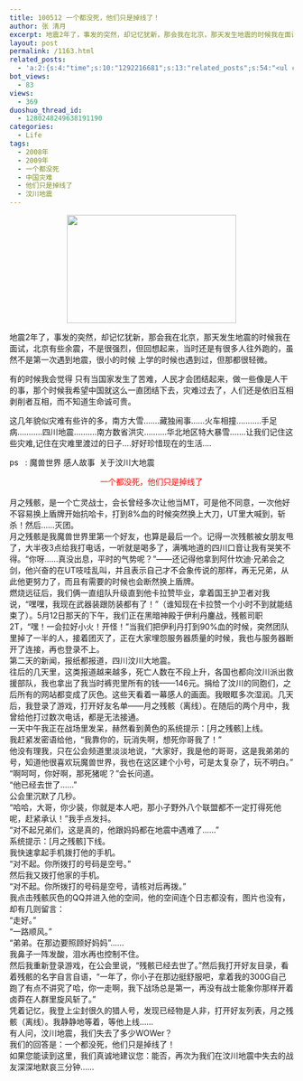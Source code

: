 ```yaml
---
title: 100512 一个都没死，他们只是掉线了！
author: 张 清月
excerpt: 地震2年了，事发的突然，却记忆犹新，那会我在北京，那天发生地震的时候我在面试，北京有些余震，不是很强烈...
layout: post
permalink: /1163.html
related_posts:
  - 'a:2:{s:4:"time";s:10:"1292216681";s:13:"related_posts";s:54:"<ul class="related_post"><li>No Related Post</li></ul>";}'
bot_views:
  - 83
views:
  - 369
duoshuo_thread_id:
  - 1280248249638191190
categories:
  - Life
tags:
  - 2008年
  - 2009年
  - 一个都没死
  - 中国灾难
  - 他们只是掉线了
  - 汶川地震
---
```

[<img class="aligncenter size-medium wp-image-1171" style="display: block; margin-left: auto; margin-right: auto; border: 0px initial initial;" title="cc1" src="http://www.80aj.com/wp-content/uploads/2010/05/cc1-300x192.jpg" alt="" width="300" height="192" />][1]

地震2年了，事发的突然，却记忆犹新，那会我在北京，那天发生地震的时候我在面试，北京有些余震，不是很强烈，但回想起来，当时还是有很多人往外跑的，虽然不是第一次遇到地震，很小的时候 上学的时候也遇到过，但那都很轻微。

有的时候我会觉得 只有当国家发生了苦难，人民才会团结起来，做一些像是人干的事，那个时候我希望中国就这么一直团结下去，灾难过去了，人们还是依旧互相剥削者互相，而不知道生命诚可贵。

这几年貌似灾难有些许的多，南方大雪&#8230;&#8230;.藏独闹事&#8230;&#8230;火车相撞&#8230;&#8230;&#8230;..手足病&#8230;&#8230;&#8230;..四川地震&#8230;&#8230;&#8230;.南方数省洪灾&#8230;&#8230;&#8230;.华北地区特大暴雪&#8230;&#8230;.让我们记住这些灾难,记住在灾难里渡过的日子&#8230;.好好珍惜现在的生活&#8230;.

<p style="text-align: left;">
  ps   : 魔兽世界 感人故事  关于汶川大地震
</p>

<div style="text-align: center;">
  <span style="color: #ff0000;">一个都没死，他们只是掉线了</span>
</div>

<div>
  <a href="http://www.80aj.com/wp-content/uploads/2010/05/cc1.jpg"><br /> </a>
</div>

<div>
  <div id="_mcePaste">
    月之残骸，是一个亡灵战士，会长曾经多次让他当MT，可是他不同意，一次他好不容易换上盾牌开始抗哈卡，打到8%血的时候突然换上大刀，UT里大喊到，斩杀！然后……灭团。
  </div>
  
  <div>
  </div>
  
  <div id="_mcePaste">
    月之残骸是我魔兽世界里第一个好友，也算是最后一个。记得一次残骸被女朋友甩了，大半夜3点给我打电话，一听就是喝多了，满嘴地道的四川口音让我有哭笑不得。“你呀……真没出息，平时的气势呢？”——还记得他拿到阿什坎迪·兄弟会之剑，他兴奋的在UT吱哇乱叫，并且表示自己才不会象传说的那样，再无兄弟，从此他更努力了，而且有需要的时候也会断然换上盾牌。
  </div>
  
  <div>
  </div>
  
  <div id="_mcePaste">
    燃烧远征后，我们俩一直组队升级直到他卡拉赞毕业，拿着国王护卫者对我说，“嘿嘿，我现在武器装跟防装都有了！”（谁知现在卡拉赞一个小时不到就能结束了）。5月12日那天的下午，我们正在黑暗神殿于伊利丹鏖战，残骸司职2T，“嘿！一会拉好小火！开怪！”当我们把伊利丹打到90%血的时候，突然团队里掉了一半的人，接着团灭了，正在大家埋怨服务器质量的时候，我也与服务器断开了连接，再也登录不上。
  </div>
  
  <div>
  </div>
  
  <div id="_mcePaste">
    第二天的新闻，报纸都报道，四川汶川大地震。
  </div>
  
  <div>
  </div>
  
  <div id="_mcePaste">
    往后的几天里，这类报道越来越多，死亡人数在不段上升，各国也都向汶川派出救援部队，我也拿出了我当时裤兜里所有的钱——146元。捐给了汶川的同胞们，之后所有的网站都变成了灰色。这些天看着一幕感人的画面。我眼眶多次湿润。几天后，我登录了游戏，打开好友名单——月之残骸（离线）。在随后的两个月中，我曾给他打过数次电话，都是无法接通。
  </div>
  
  <div>
  </div>
  
  <div id="_mcePaste">
    一天中午我正在战场里发呆，赫然看到黄色的系统提示：[月之残骸]上线。
  </div>
  
  <div>
  </div>
  
  <div id="_mcePaste">
    我赶紧发密语给他，“我靠你的，玩消失啊，想死你哥我了！”
  </div>
  
  <div>
  </div>
  
  <div id="_mcePaste">
    他没有理我，只在公会频道里淡淡地说，“大家好，我是他的哥哥，这是我弟弟的号，知道他很喜欢玩魔兽世界，我也在这区建个小号，可是太复杂了，玩不明白。”
  </div>
  
  <div>
  </div>
  
  <div id="_mcePaste">
    “啊呵呵，你好啊，那死猪呢？”会长问道。
  </div>
  
  <div>
  </div>
  
  <div id="_mcePaste">
    “他已经去世了……”
  </div>
  
  <div>
  </div>
  
  <div id="_mcePaste">
    公会里沉默了几秒。
  </div>
  
  <div>
  </div>
  
  <div id="_mcePaste">
    “哈哈，大哥，你少装，你就是本人吧，那小子野外八个联盟都不一定打得死他呢，赶紧承认！”我手点发抖。
  </div>
  
  <div>
  </div>
  
  <div id="_mcePaste">
    “对不起兄弟们，这是真的，他跟妈妈都在地震中遇难了……”
  </div>
  
  <div>
  </div>
  
  <div id="_mcePaste">
    系统提示：[月之残骸]下线。
  </div>
  
  <div>
  </div>
  
  <div id="_mcePaste">
    我快速拿起手机拨打他的手机。
  </div>
  
  <div>
  </div>
  
  <div id="_mcePaste">
    “对不起。你所拨打的号码是空号。”
  </div>
  
  <div>
  </div>
  
  <div id="_mcePaste">
    然后我又拨打他家的手机。
  </div>
  
  <div>
  </div>
  
  <div id="_mcePaste">
    “对不起。你所拨打的号码是空号，请核对后再拨。”
  </div>
  
  <div>
  </div>
  
  <div id="_mcePaste">
    我点击残骸灰色的QQ并进入他的空间，他的空间连个日志都没有，图片也没有，却有几则留言：
  </div>
  
  <div>
  </div>
  
  <div id="_mcePaste">
    “走好。”
  </div>
  
  <div>
  </div>
  
  <div id="_mcePaste">
    “一路顺风。”
  </div>
  
  <div>
  </div>
  
  <div id="_mcePaste">
    “弟弟。在那边要照顾好妈妈”……
  </div>
  
  <div>
  </div>
  
  <div id="_mcePaste">
    我鼻子一阵发酸，泪水再也控制不住。
  </div>
  
  <div>
  </div>
  
  <div id="_mcePaste">
    然后我重新登录游戏，在公会里说，“残骸已经去世了。”然后我打开好友目录，看着残骸的名字自言自语，“一年了，你小子在那边挺舒服吧，拿着我的300G自己跑了有点不讲究了哈，你一走啊，我下战场总是第一，再没有战士能象你那样开着卤莽在人群里旋风斩了。”
  </div>
  
  <div>
  </div>
  
  <div id="_mcePaste">
    凭着记忆，我登上尘封很久的猎人号，发现已经物是人非，打开好友列表，月之残骸（离线）。我静静地等着，等他上线……
  </div>
  
  <div>
  </div>
  
  <div id="_mcePaste">
    有人问，汶川地震，我们失去了多少WOWer？
  </div>
  
  <div>
  </div>
  
  <div id="_mcePaste">
    我们的回答是：一个都没死，他们只是掉线了！
  </div>
  
  <div>
  </div>
  
  <div id="_mcePaste">
    如果您能读到这里，我们真诚地建议您：能否，再次为我们在汶川地震中失去的战友深深地默哀三分钟……
  </div>
</div>

 [1]: http://www.80aj.com/wp-content/uploads/2010/05/cc1.jpg